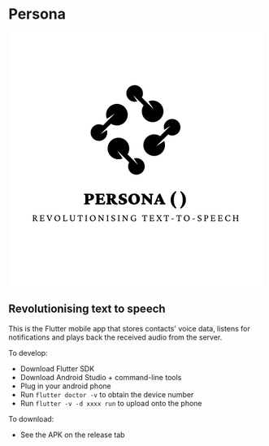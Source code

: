 # Persona

![](assets/images/PersonaLogo.png)

## Revolutionising text to speech

This is the Flutter mobile app that stores contacts' voice data, listens for notifications and plays back the received audio from the server. 

To develop: 
- Download Flutter SDK
- Download Android Studio + command-line tools
- Plug in your android phone
- Run `flutter doctor -v` to obtain the device number
- Run `flutter -v -d xxxx run` to upload onto the phone

To download:
- See the APK on the release tab 
